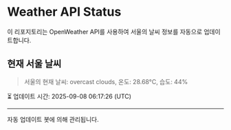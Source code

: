 
# Weather API Status

이 리포지토리는 OpenWeather API를 사용하여 서울의 날씨 정보를 자동으로 업데이트합니다.

## 현재 서울 날씨
> 서울의 현재 날씨: overcast clouds, 온도: 28.68°C, 습도: 44%

⏳ 업데이트 시간: 2025-09-08 06:17:26 (UTC)

---
자동 업데이트 봇에 의해 관리됩니다.
